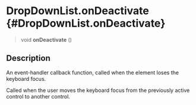DropDownList.onDeactivate {#DropDownList.onDeactivate}
=========================

> void **onDeactivate** ()

Description
-----------

An event-handler callback function, called when the element loses the
keyboard focus.

Called when the user moves the keyboard focus from the previously active
control to another control.
